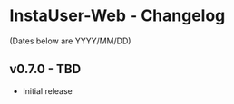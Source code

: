 ﻿InstaUser-Web - Changelog
=========================

(Dates below are YYYY/MM/DD)

v0.7.0 - TBD
-------------------
- Initial release
